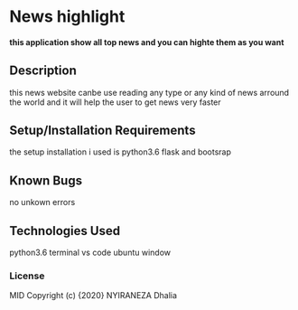  # News highlight
 #### this application show all top news and you can highte them as you want
 ## Description
this news website canbe use reading any type or any kind of news arround the world and it will help the  user to get news very faster
## Setup/Installation Requirements
 the setup installation i used is python3.6 flask and bootsrap
## Known Bugs
no unkown errors
## Technologies Used
 python3.6
 terminal
 vs code
 ubuntu window
 
 ### License
 MID
Copyright (c) {2020} NYIRANEZA Dhalia